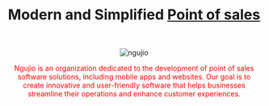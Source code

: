 <div align="center"> 
  <h1>Modern and Simplified <a href="">Point of sales</a></h1>
</br>
  
![ngujio](https://github.com/ngujio/.github/assets/101670659/4d645e38-fdf0-42bd-8345-db4ad40acb48)

<p align="center" style="color: red;">Ngujio is an organization dedicated to the development of point of sales software solutions,
including mobile apps and websites. Our goal is to create innovative and user-friendly software 
that helps businesses streamline their operations and enhance customer experiences.</p>

</div>
